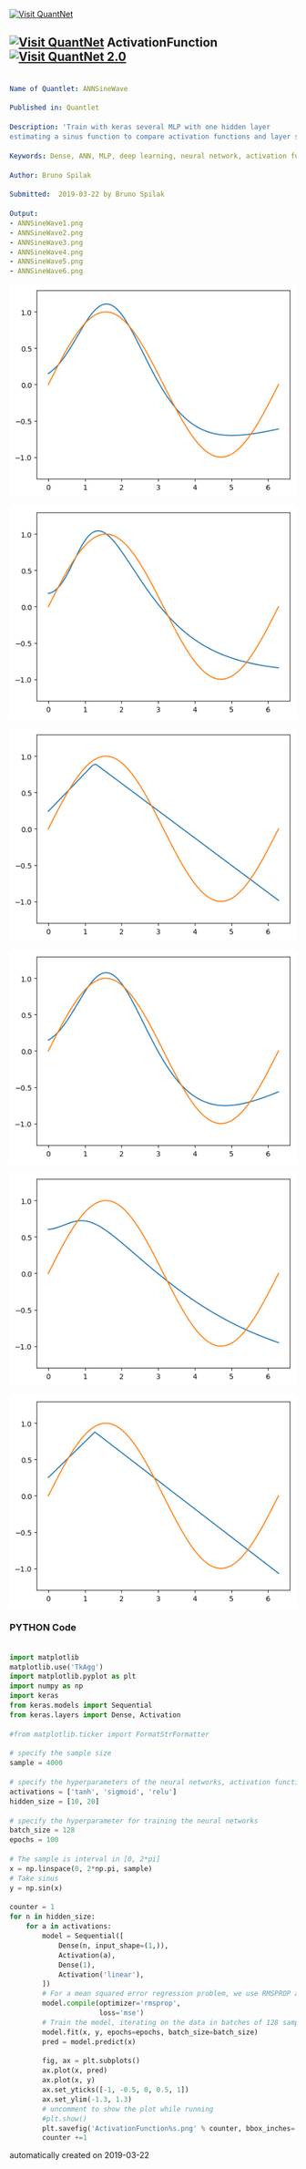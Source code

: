 [<img src="https://github.com/QuantLet/Styleguide-and-FAQ/blob/master/pictures/banner.png" width="888" alt="Visit QuantNet">](http://quantlet.de/)

## [<img src="https://github.com/QuantLet/Styleguide-and-FAQ/blob/master/pictures/qloqo.png" alt="Visit QuantNet">](http://quantlet.de/) **ActivationFunction** [<img src="https://github.com/QuantLet/Styleguide-and-FAQ/blob/master/pictures/QN2.png" width="60" alt="Visit QuantNet 2.0">](http://quantlet.de/)

```yaml

Name of Quantlet: ANNSineWave

Published in: Quantlet

Description: 'Train with keras several MLP with one hidden layer
estimating a sinus function to compare activation functions and layer size (neurons number) effect.'

Keywords: Dense, ANN, MLP, deep learning, neural network, activation function, hidden layer

Author: Bruno Spilak

Submitted:  2019-03-22 by Bruno Spilak

Output:
- ANNSineWave1.png
- ANNSineWave2.png
- ANNSineWave3.png
- ANNSineWave4.png
- ANNSineWave5.png
- ANNSineWave6.png
```

![Picture1](ANNSineWave1.png)

![Picture2](ANNSineWave2.png)

![Picture3](ANNSineWave3.png)

![Picture4](ANNSineWave4.png)

![Picture5](ANNSineWave5.png)

![Picture6](ANNSineWave6.png)

### PYTHON Code
```python

import matplotlib
matplotlib.use('TkAgg')
import matplotlib.pyplot as plt
import numpy as np
import keras
from keras.models import Sequential
from keras.layers import Dense, Activation

#from matplotlib.ticker import FormatStrFormatter

# specify the sample size
sample = 4000

# specify the hyperparameters of the neural networks, activation functions list and sizes list of the hidden layer (neurons)
activations = ['tanh', 'sigmoid', 'relu']
hidden_size = [10, 20]

# specify the hyperparameter for training the neural networks
batch_size = 128
epochs = 100

# The sample is interval in [0, 2*pi]
x = np.linspace(0, 2*np.pi, sample)
# Take sinus
y = np.sin(x)

counter = 1
for n in hidden_size:
    for a in activations:
        model = Sequential([
            Dense(n, input_shape=(1,)),
            Activation(a),
            Dense(1),
            Activation('linear'),
        ])
        # For a mean squared error regression problem, we use RMSPROP algorithm
        model.compile(optimizer='rmsprop',
                      loss='mse')
        # Train the model, iterating on the data in batches of 128 samples
        model.fit(x, y, epochs=epochs, batch_size=batch_size)
        pred = model.predict(x)

        fig, ax = plt.subplots()
        ax.plot(x, pred)
        ax.plot(x, y)
        ax.set_yticks([-1, -0.5, 0, 0.5, 1])
        ax.set_ylim(-1.3, 1.3)
        # uncomment to show the plot while running
        #plt.show()
        plt.savefig('ActivationFunction%s.png' % counter, bbox_inches='tight')
        counter +=1 
```

automatically created on 2019-03-22